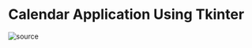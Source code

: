 # Calendar Application Using Tkinter
![source](https://user-images.githubusercontent.com/62868878/107189475-77afdd80-6a0f-11eb-98c7-983fa572e904.gif)
